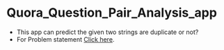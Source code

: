 # Quora_Question_Pair_Analysis_app
- This app can predict the given two strings are duplicate or not?
- For Problem statement [Click here](https://docs.google.com/document/d/1zr4Lof5X78CTffhc42ED-qIZTgzSPOD4zWjj7PGSgVA/edit).

